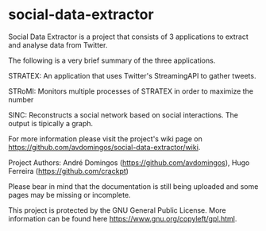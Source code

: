 social-data-extractor
=====================

Social Data Extractor is a project that consists of 3 applications to extract and analyse data from Twitter.

The following is a very brief summary of the three applications. 

STRATEX:
An application that uses Twitter's StreamingAPI to gather tweets.

STRoMI:
Monitors multiple processes of STRATEX in order to maximize the number 

SINC:
Reconstructs a social network based on social interactions. The output is tipically a graph.

For more information please visit the project's wiki page on
https://github.com/avdomingos/social-data-extractor/wiki. 

Project Authors: André Domingos (https://github.com/avdomingos), Hugo Ferreira (https://github.com/crackpt)

Please bear in mind that the documentation is still being uploaded and some pages may be missing or incomplete.

This project is protected by the GNU General Public License. More information can be found here https://www.gnu.org/copyleft/gpl.html.

